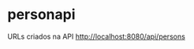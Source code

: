 # personapi

<p>URLs criados na API
<a href="http://localhost:8080/api/persons">http://localhost:8080/api/persons</a>
</p>
